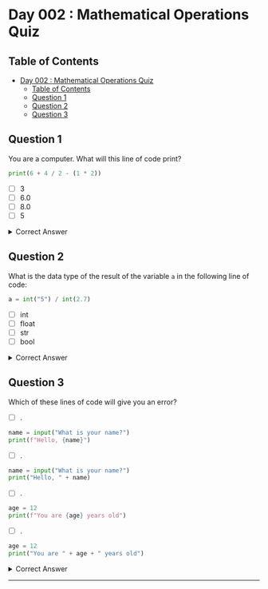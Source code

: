 # Day 002 : Mathematical Operations Quiz

## Table of Contents

- [Day 002 : Mathematical Operations Quiz](#day-002--mathematical-operations-quiz)
  - [Table of Contents](#table-of-contents)
  - [Question 1](#question-1)
  - [Question 2](#question-2)
  - [Question 3](#question-3)

## Question 1

You are a computer. What will this line of code print?

```Python
print(6 + 4 / 2 - (1 * 2))
```

- [ ] 3
- [ ] 6.0
- [ ] 8.0
- [ ] 5

<details close>

<summary>Correct Answer</summary>

`6.0`

**Explanation :**
You got it!
</details>

## Question 2

What is the data type of the result of the variable `a` in the following line of code:

```Python
a = int("5") / int(2.7)
```

- [ ] int
- [ ] float
- [ ] str
- [ ] bool

<details close>

<summary>Correct Answer</summary>

`float`

**Explanation :**
int("5") is 5, int(2.7) is 2, so the code becomes: a = 5 ÷ 2 which equals 2.5, which is a float.
</details>

## Question 3

Which of these lines of code will give you an error?

- [ ] .

```Python
name = input("What is your name?")
print(f"Hello, {name}")
```

- [ ] .

```Python
name = input("What is your name?")
print("Hello, " + name)
```

- [ ] .

```Python
age = 12
print(f"You are {age} years old")
```

- [ ] .

```Python
age = 12
print("You are " + age + " years old")
```

<details close>

<summary>Correct Answer</summary>

```Python
age = 12
print("You are " + age + " years old")
```

**Explanation :**
This will give you a Type Error. Age is an integer. You are trying to concatenate a String to an Integer.
</details>

---
